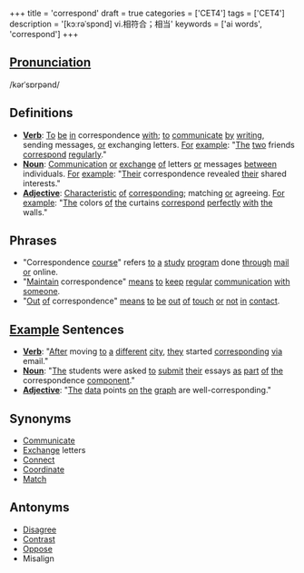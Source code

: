 +++
title = 'correspond'
draft = true
categories = ['CET4']
tags = ['CET4']
description = '[kɔːrəˈspɔnd] vi.相符合；相当'
keywords = ['ai words', 'correspond']
+++

## [Pronunciation](/post/pronunciation/)
/kərˈsɒrpənd/

## Definitions
- **[Verb](/post/verb/)**: [To](/post/to/) [be](/post/be/) [in](/post/in/) correspondence [with](/post/with/); [to](/post/to/) [communicate](/post/communicate/) [by](/post/by/) [writing](/post/writing/), sending messages, [or](/post/or/) exchanging letters. [For](/post/for/) [example](/post/example/): "[The](/post/the/) [two](/post/two/) friends [correspond](/post/correspond/) [regularly](/post/regularly/)."
- **[Noun](/post/noun/)**: [Communication](/post/communication/) [or](/post/or/) [exchange](/post/exchange/) [of](/post/of/) letters [or](/post/or/) messages [between](/post/between/) individuals. [For](/post/for/) [example](/post/example/): "[Their](/post/their/) correspondence revealed [their](/post/their/) shared interests."
- **[Adjective](/post/adjective/)**: [Characteristic](/post/characteristic/) [of](/post/of/) [corresponding](/post/corresponding/); matching [or](/post/or/) agreeing. [For](/post/for/) [example](/post/example/): "[The](/post/the/) colors [of](/post/of/) [the](/post/the/) curtains [correspond](/post/correspond/) [perfectly](/post/perfectly/) [with](/post/with/) [the](/post/the/) walls."

## Phrases
- "Correspondence [course](/post/course/)" refers [to](/post/to/) [a](/post/a/) [study](/post/study/) [program](/post/program/) done [through](/post/through/) [mail](/post/mail/) [or](/post/or/) online.
- "[Maintain](/post/maintain/) correspondence" [means](/post/means/) [to](/post/to/) [keep](/post/keep/) [regular](/post/regular/) [communication](/post/communication/) [with](/post/with/) [someone](/post/someone/).
- "[Out](/post/out/) [of](/post/of/) correspondence" [means](/post/means/) [to](/post/to/) [be](/post/be/) [out](/post/out/) [of](/post/of/) [touch](/post/touch/) [or](/post/or/) [not](/post/not/) [in](/post/in/) [contact](/post/contact/).

## [Example](/post/example/) Sentences
- **[Verb](/post/verb/)**: "[After](/post/after/) moving [to](/post/to/) [a](/post/a/) [different](/post/different/) [city](/post/city/), [they](/post/they/) started [corresponding](/post/corresponding/) [via](/post/via/) email."
- **[Noun](/post/noun/)**: "[The](/post/the/) students were asked [to](/post/to/) [submit](/post/submit/) [their](/post/their/) essays [as](/post/as/) [part](/post/part/) [of](/post/of/) [the](/post/the/) correspondence [component](/post/component/)."
- **[Adjective](/post/adjective/)**: "[The](/post/the/) [data](/post/data/) points [on](/post/on/) [the](/post/the/) [graph](/post/graph/) are well-corresponding."

## Synonyms
- [Communicate](/post/communicate/)
- [Exchange](/post/exchange/) letters
- [Connect](/post/connect/)
- [Coordinate](/post/coordinate/)
- [Match](/post/match/)

## Antonyms
- [Disagree](/post/disagree/)
- [Contrast](/post/contrast/)
- [Oppose](/post/oppose/)
- Misalign
